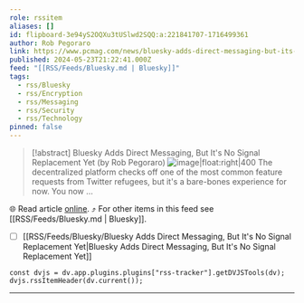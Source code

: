 ```yaml
---
role: rssitem
aliases: []
id: flipboard-3e94yS2OQXu3tUSlwd2SQQ:a:221841707-1716499361
author: Rob Pegoraro
link: https://www.pcmag.com/news/bluesky-adds-direct-messaging-but-its-no-signal-replacement-yet
published: 2024-05-23T21:22:41.000Z
feed: "[[RSS/Feeds/Bluesky.md | Bluesky]]"
tags:
  - rss/Bluesky
  - rss/Encryption
  - rss/Messaging
  - rss/Security
  - rss/Technology
pinned: false
---
```


> [!abstract] Bluesky Adds Direct Messaging, But It's No Signal Replacement Yet (by Rob Pegoraro)
> ![image|float:right|400](https://ic-cdn.flipboard.com/pcmag.com/bb8a66a81ff990c2c3b72c2e4bba7d439a38b4e5/_xlarge.jpeg) The decentralized platform checks off one of the most common feature requests from Twitter refugees, but it's a bare-bones experience for now. You now …

🌐 Read article [online](https://www.pcmag.com/news/bluesky-adds-direct-messaging-but-its-no-signal-replacement-yet). ⤴ For other items in this feed see [[RSS/Feeds/Bluesky.md | Bluesky]].

- [ ] [[RSS/Feeds/Bluesky/Bluesky Adds Direct Messaging, But It's No Signal Replacement Yet|Bluesky Adds Direct Messaging, But It's No Signal Replacement Yet]]

~~~dataviewjs
const dvjs = dv.app.plugins.plugins["rss-tracker"].getDVJSTools(dv);
dvjs.rssItemHeader(dv.current());
~~~

- - -


